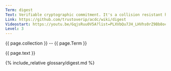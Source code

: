 ```yaml
---
Term: digest
Text: Verifiable cryptographic commitment. It's a collision resistant hash of content
Link: https://github.com/trustoverip/acdc/wiki/digest
Videostart: https://youtu.be/GqjsRuu0V5A?list=PLXVbQu7JH_LHVhs0rZ9Bb8ocyKlPljkaG&t=17m57s
Level: 3
---
```


{{ page.collection }} -- {{ page.Term }}

   {{ page.text }}

{% include_relative glossary/digest.md %}

